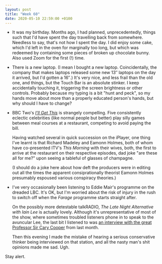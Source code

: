 ```yaml
---
layout: post
title: "Week 60"
date: 2020-05-10 22:59:00 +0100
---
```


- It was my birthday. Months ago, I had planned, unprecedentedly, things such that I'd have spent the day travelling back from somewhere. Needless to say, that's not how I spent the day. I did enjoy some cake, which I'd left in the oven for marginally too long, but which was redeemed by containing some pieces of broken up chocolate bunny. Also used Zoom for the first (!) time.

- There is a new laptop. (I mean I bought a new laptop. Coincidentally, the company that makes laptops released some new 13″ laptops on the day it arrived, but I'd gotten a 16″.) It's very nice, and less frail than the old one, and things, but the Touch Bar is an absolute stinker. I keep accidentally touching it, triggering the screen brightness or other controls. Probably because my typing is a bit "hunt and peck", so my hands move about more than a properly educated person's hands, but why should I have to change?

- BBC Two's [<cite>I'll Get This</cite>](https://www.bbc.co.uk/programmes/b0brjptb) is strangely compelling. Five consistently eclectic celebrities (like normal people but better) play silly games between meal courses at a restaurant, competing to avoid paying the bill.
  
  Having watched several in quick succession on the iPlayer, one thing I've learnt is that Richard Madeley and Eamonn Holmes, both of whom have co-presented ITV's <cite>This Morning</cite> with their wives, both, the first to arrive at the restaurant on their respective episodes, dad joke "are these all for me?" upon seeing a tableful of glasses of champagne.
  
  (I should do a joke here about how deft the producers were in editing out all the times the apparent consiprationally theorist Eamonn Holmes presumably espoused various conspiracy theories.)

- I've very occasionally been listening to Eddie Mair's programme on the dreaded LBC. It's OK, but I'm worried about the risk of injury in the rush to switch off when the <cite>Farage</cite> programme starts straight after.

  On the possibly more detestable talkRADIO, <cite>The Late Night Alternative with Iain Lee</cite> is actually lovely. Although it's unrepresentative of most of the show, where sometimes troubled listeners phone in to speak to the avuncular Lee, the last bit I listened to was [an interview with the great Professor Sir Cary Cooper](https://play.acast.com/s/latenightswithiainlee/e92c9635-de84-4837-b74f-0ac667d9779e) from last month.
 
  Then this evening I made the mistake of hearing a serious conservative thinker being interviewed on that station, and all the nasty man's shit opinions made me sad. Ugh.

Stay alert.
